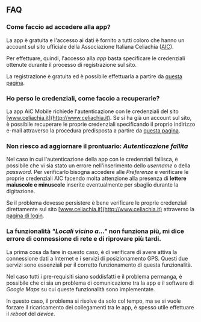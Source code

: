 ## FAQ

### Come faccio ad accedere alla app?

La app è gratuita e l'accesso ai dati è fornito a tutti coloro che hanno un account sul sito ufficiale della Associazione Italiana Celiachia ([AIC](http://www.celiachia.it)).

Per effettuare, quindi, l'accesso alla _app_ basta specificare le credenziali ottenute durante il processo di registrazione sul sito.

La registrazione è gratuita ed è possibile effettuarla a partire da [questa pagina](http://mobile.celiachia.it/reg).

### Ho perso le credenziali, come faccio a recuperarle?

La app AiC Mobile richiede l'autenticazione con le credenziali del sito [www.celiachia.it](http://www.celiachia.it). Se si ha già un account sul sito, è possibile recuperare le proprie credenziali specificando il proprio indirizzo e-mail  attraverso la procedura predisposta a partire da [questa pagina](http://www.celiachia.it/res/account/recuperoPassword.aspx).

### Non riesco ad aggiornare il prontuario: _Autenticazione fallita_

Nel caso in cui l'autenticazione della app con le credenziali fallisca, è possibile che vi sia stato un errore nell'inserimento dello _username_ o della _password_. Per verificarlo bisogna accedere alle _Preferenze_ e verificare le proprie credenziali AIC facendo molta attenzione alla presenza di **lettere maiuscole e minuscole** inserite eventualmente per sbaglio durante la digitazione.

Se il problema dovesse persistere è bene verificare le proprie credenziali direttamente sul sito [www.celiachia.it](http://www.celiachia.it) attraverso la [pagina di login](http://www.celiachia.it/res/account/login.aspx).

### La funzionalità _"Locali vicino a..."_ non funziona più, mi dice errore di connessione di rete e di riprovare più tardi.

La prima cosa da fare in questo caso, è di verificare di avere attiva la connessione dati a Internet e i servizi di posizionamento GPS. Questi due servizi sono essenziali per il corretto funzionamento di questa funzionalità.

Nel caso tutti i pre-requisiti siano soddisfatti e il problema permanga, è possibile che ci sia un problema di comunicazione tra la app e il software di _Google Maps_ su cui queste funzionalità sono implementate.

In questo caso, il problema si risolve da solo col tempo, ma se si vuole forzare il ricaricamento dei collegamenti tra le app, è spesso utile effettuare il _reboot_ del _device_.
